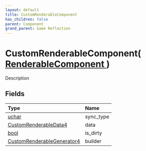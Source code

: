 ```yaml
---
layout: default
title: CustomRenderableComponent
has_children: false
parent: Component
grand_parent: Game Reflection
---
```

# CustomRenderableComponent( [ RenderableComponent ](/riftbreaker-wiki/docs/game-reflection/components/renderable_component/) )
Description 

## Fields

| Type | Name |
|:----------|:--------------|
| [uchar](/riftbreaker-wiki/docs/game-reflection/enums/uchar/) | sync_type |
| [CustomRenderableData4](/riftbreaker-wiki/docs/game-reflection/components/custom_renderable_data4/) | data |
| [bool](/riftbreaker-wiki/docs/game-reflection/components/bool/) | is_dirty |
| [CustomRenderableGenerator4](/riftbreaker-wiki/docs/game-reflection/components/custom_renderable_generator4/) | builder |

